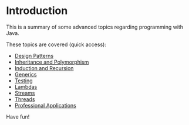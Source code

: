 # Introduction
This is a summary of some advanced topics regarding programming with Java.

These topics are covered (quick access):
- [Design Patterns](#types)
- [Inheritance and Polymorphism](#next-gen-js-and-ts)
- [Induction and Recursion](#advanced-types)
- [Generics](#advanced-types)
- [Testing](#advanced-types)
- [Lambdas](#advanced-types)
- [Streams](#advanced-types)
- [Threads](#advanced-types)
- [Professional Applications](#advanced-types)

Have fun!